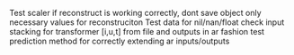 Test scaler if reconstruct is working correctly, dont save object only necessary values for reconstruciton
Test data for nil/nan/float
check input stacking for transformer [i,u,t] from file and outputs in ar fashion
test prediction method for correctly extending ar inputs/outputs
